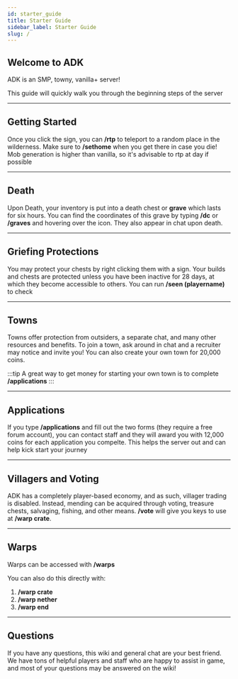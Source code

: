 ```yaml
---
id: starter_guide
title: Starter Guide
sidebar_label: Starter Guide
slug: /
---
```

## Welcome to ADK
ADK is an SMP, towny, vanilla+ server! 

This guide will quickly walk you through the beginning steps of the server

---

## Getting Started
Once you click the sign, you can **/rtp** to teleport to a random place in the wilderness. Make sure to **/sethome** when you get there in case you die! Mob generation is higher than vanilla, so it's advisable to rtp at day if possible

---
## Death
Upon Death, your inventory is put into a death chest or **grave** which lasts for six hours. You can find the coordinates of this grave by typing **/dc** or **/graves** and hovering over the icon. They also appear in chat upon death.

---
## Griefing Protections
You may protect your chests by right clicking them with a sign. Your builds and chests are protected unless you have been inactive for 28 days, at which they become accessible to others. You can run **/seen (playername)** to check

---
## Towns
Towns offer protection from outsiders, a separate chat, and many other resources and benefits. To join a town, ask around in chat and a recruiter may notice and invite you! You can also create your own town for 20,000 coins.


:::tip
A great way to get money for starting your own town is to complete **/applications**
:::

---
## Applications
If you type **/applications** and fill out the two forms (they require a free forum account), you can contact staff and they will award you with 12,000 coins for each application you compelte. This helps the server out and can help kick start your journey

---
## Villagers and Voting
ADK has a completely player-based economy, and as such, villager trading is disabled. Instead, mending can be acquired through voting, treasure chests, salvaging, fishing, and other means. **/vote** will give you keys to use at **/warp crate**.

---
## Warps
Warps can be accessed with **/warps**

You can also do this directly with:

1. **/warp crate**
2. **/warp nether**
3. **/warp end**

---

## Questions
If you have any questions, this wiki and general chat are your best friend. We have tons of helpful players and staff who are happy to assist in game, and most of your questions may be answered on the wiki!
